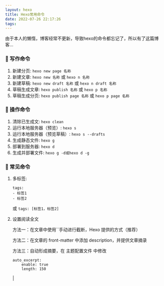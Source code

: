 ```yaml
---
layout: hexo
title: Hexo常用命令
date: 2022-07-26 22:17:26
tags:
---
```


由于本人的懒惰，博客经常不更新，导致hexo的命令都忘记了，所以有了这篇博客...


### 🍑 写作命令

1. 新建分页: `hexo new page 名称`
2. 新建文章: `hexo new 名称` 或 `hexo n 名称`
3. 新建草稿: `hexo new draft 名称` 或 `hexo n draft 名称`
4. 草稿生成文章: `hexo publish 名称` 或 `hexo p 名称`
5. 草稿生成分页: `hexo publish page 名称` 或 `hexo p page 名称`

### 🍑 操作命令

1. 清除已生成文: `hexo clean`
2. 运行本地服务器（预览）: `hexo s`
3. 运行本地服务器（预览草稿）: `hexo s --drafts`
4. 生成静态文件: `hexo g`
5. 部署到服务器: `hexo d`
6. 生成并部署文件: `hexo g -d或hexo d -g`

### 🍑 常见命令

1. 多标签: 
    ```
    tags:
    - 标签1
    - 标签2
    ```
      或 `tags: [标签1，标签2]`


2. 设置阅读全文

      方法一：在文章中使用``手动进行截断，Hexo 提供的方式（推荐）

      方法二：在文章的 front-matter 中添加 description，并提供文章摘录

      方法三：自动形成摘要，在 主题配置文件 中修改
      ```
      auto_excerpt:
          enable: true
          length: 150
      ```

      |